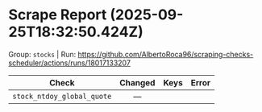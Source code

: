 # Scrape Report (2025-09-25T18:32:50.424Z)

Group: `stocks`  |  Run: https://github.com/AlbertoRoca96/scraping-checks-scheduler/actions/runs/18017133207

| Check | Changed | Keys | Error |
|---|:---:|:--|:--|
| `stock_ntdoy_global_quote` | — |  |  |
